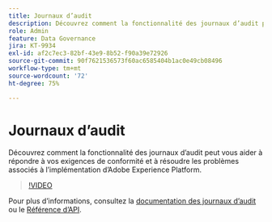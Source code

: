 ```yaml
---
title: Journaux d’audit
description: Découvrez comment la fonctionnalité des journaux d’audit peut vous aider à répondre à vos exigences de conformité et à résoudre les problèmes associés à l’implémentation d’Adobe Experience Platform.
role: Admin
feature: Data Governance
jira: KT-9934
exl-id: af2c7ec3-82bf-43e9-8b52-f90a39e72926
source-git-commit: 90f7621536573f60ac6585404b1ac0e49cb08496
workflow-type: tm+mt
source-wordcount: '72'
ht-degree: 75%

---
```


# Journaux d’audit

Découvrez comment la fonctionnalité des journaux d’audit peut vous aider à répondre à vos exigences de conformité et à résoudre les problèmes associés à l’implémentation d’Adobe Experience Platform.

>[!VIDEO](https://video.tv.adobe.com/v/341450?quality=12&learn=on)

Pour plus d’informations, consultez la [documentation des journaux d’audit](https://experienceleague.adobe.com/docs/experience-platform/landing/governance-privacy-security/audit-logs/overview.html?lang=fr) ou le [Référence d’API](https://developer.adobe.com/experience-platform-apis/references/audit-query/).
